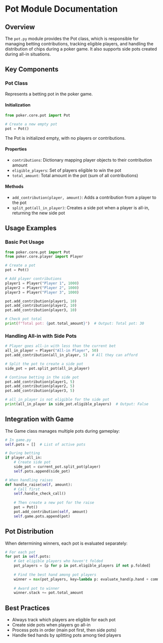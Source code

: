 # Pot Module Documentation

## Overview
The `pot.py` module provides the Pot class, which is responsible for managing betting contributions, tracking eligible players, and handling the distribution of chips during a poker game. It also supports side pots created during all-in situations.

## Key Components

### Pot Class
Represents a betting pot in the poker game.

#### Initialization
```python
from poker.core.pot import Pot

# Create a new empty pot
pot = Pot()
```

The Pot is initialized empty, with no players or contributions.

#### Properties
- `contributions`: Dictionary mapping player objects to their contribution amount
- `eligible_players`: Set of players eligible to win the pot
- `total_amount`: Total amount in the pot (sum of all contributions)

#### Methods
- `add_contribution(player, amount)`: Adds a contribution from a player to the pot
- `split_pot(all_in_player)`: Creates a side pot when a player is all-in, returning the new side pot

## Usage Examples

### Basic Pot Usage
```python
from poker.core.pot import Pot
from poker.core.player import Player

# Create a pot
pot = Pot()

# Add player contributions
player1 = Player("Player 1", 1000)
player2 = Player("Player 2", 1000)
player3 = Player("Player 3", 1000)

pot.add_contribution(player1, 10)
pot.add_contribution(player2, 10)
pot.add_contribution(player3, 10)

# Check pot total
print(f"Total pot: {pot.total_amount}")  # Output: Total pot: 30
```

### Handling All-in with Side Pots
```python
# Player goes all-in with less than the current bet
all_in_player = Player("All-in Player", 50)
pot.add_contribution(all_in_player, 5)  # All they can afford

# Split the pot to create a side pot
side_pot = pot.split_pot(all_in_player)

# Continue betting in the side pot
pot.add_contribution(player1, 5)
pot.add_contribution(player2, 5)
pot.add_contribution(player3, 5)

# all_in_player is not eligible for the side pot
print(all_in_player in side_pot.eligible_players)  # Output: False
```

## Integration with Game

The Game class manages multiple pots during gameplay:

```python
# In game.py
self.pots = []  # List of active pots

# During betting
if player.all_in:
    # Create side pot
    side_pot = current_pot.split_pot(player)
    self.pots.append(side_pot)

# When handling raises
def handle_raise(self, amount):
    # Call first
    self.handle_check_call()
    
    # Then create a new pot for the raise
    pot = Pot()
    pot.add_contribution(self, amount)
    self.game.pots.append(pot)
```

## Pot Distribution

When determining winners, each pot is evaluated separately:

```python
# For each pot
for pot in self.pots:
    # Get eligible players who haven't folded
    pot_players = [p for p in pot.eligible_players if not p.folded]
    
    # Find the best hand among pot players
    winner = max(pot_players, key=lambda p: evaluate_hand(p.hand + community_cards))
    
    # Award pot to winner
    winner.stack += pot.total_amount
```

## Best Practices

- Always track which players are eligible for each pot
- Create side pots when players go all-in
- Process pots in order (main pot first, then side pots)
- Handle tied hands by splitting pots among tied players